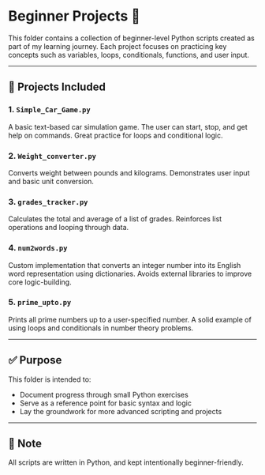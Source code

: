 # Beginner Projects 🐍

This folder contains a collection of beginner-level Python scripts created as part of my learning journey. Each project focuses on practicing key concepts such as variables, loops, conditionals, functions, and user input.

---

## 🚀 Projects Included

### 1. `Simple_Car_Game.py`
A basic text-based car simulation game. The user can start, stop, and get help on commands. Great practice for loops and conditional logic.

### 2. `Weight_converter.py`
Converts weight between pounds and kilograms. Demonstrates user input and basic unit conversion.

### 3. `grades_tracker.py`
Calculates the total and average of a list of grades. Reinforces list operations and looping through data.

### 4. `num2words.py`
Custom implementation that converts an integer number into its English word representation using dictionaries. Avoids external libraries to improve core logic-building.

### 5. `prime_upto.py`
Prints all prime numbers up to a user-specified number. A solid example of using loops and conditionals in number theory problems.

---

## ✅ Purpose

This folder is intended to:
- Document progress through small Python exercises
- Serve as a reference point for basic syntax and logic
- Lay the groundwork for more advanced scripting and projects

---

## 📌 Note

All scripts are written in Python, and kept intentionally beginner-friendly.

